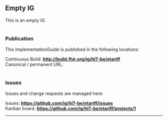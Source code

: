 Empty IG
---
This is an empty IG
<br> </br>
###
### Publication
This ImplementationGuide is published in the following locations:

Continuous Build: __http://build.fhir.org/ig/hl7-be/etariff__  
Canonical / permanent URL: 
<br> </br>

### Issues
Issues and change requests are managed here:  

Issues:  __https://github.com/ig/hl7-be/etariff/issues__  
Kanban board:  __https://github.com/ig/hl7-be/etariff/projects/1__  

---
